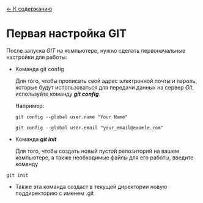 [<- К содержанию](./readme.md)

# Первая настройка GIT
После запуска _GIT_ на компьютере, нужно сделать первоначальные настройки для работы:
+ Команда git config

  Для того, чтобы прописать свой адрес электронной почты и пароль, которые будут использоваться для передачи данных на сервер _Git_, используйте команду ***git config***. 
  
  Например:

  ```
  git config --global user.name "Your Name" 
  ```

  ```
  git config --global user.email "your_email@examle.com" 
  ```

+ Команда ***git init***

  Для того, чтобы создать новый пустой репозиторий на вашем компьютере, а также необходимые файлы для его работы, введите команду
```
git init
```

+ Также эта команда создаст в текущей директории новую поддиректорию с именем .git